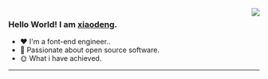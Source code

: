 <img align="right" style="pointer-events:none;" src="https://github-readme-stats.vercel.app/api?username=Allen-Xiaodeng&show_icons=true&icon_color=E65A65&text_color=adbac7&bg_color=2d333b&hide_title=true&hide_border=true" />
 
### Hello World! I am <b><a target="_blank" href="javascript:;">xiaodeng</a></b>.
 
- :hearts: I'm a font-end engineer.. 
- :1st_place_medal: Passionate about open source software.
- :sun_with_face: What i have achieved.
 
---
